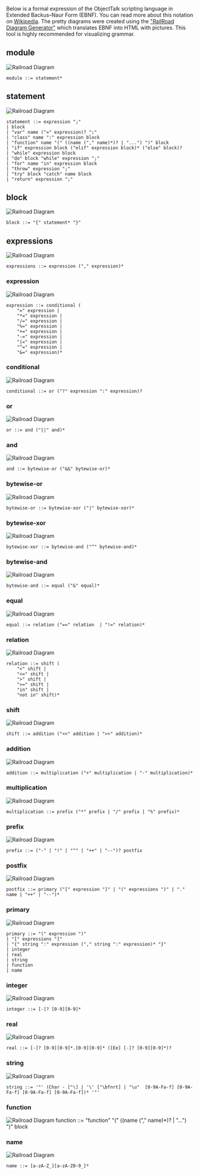 Below is a formal expression of the ObjectTalk scripting language in
Extended Backus–Naur Form (EBNF). You can read more about this notation
on [Wikipedia](https://en.wikipedia.org/wiki/Extended_Backus–Naur_form). The pretty diagrams were created using the
["RailRoad Diagram Generator"](https://www.bottlecaps.de/rr/ui) which
translates EBNF into HTML with pictures. This tool is highly recommended
for visualizing grammar.

## module
![Railroad Diagram](img/module.png)

    module ::= statement*

## statement
![Railroad Diagram](img/statement.png)

	statement ::= expression ";"
	| block
	| "var" name ("=" expression)? ";"
	| "class" name ":" expression block
	| "function" name "(" ((name ("," name)*)? | "...") ")" block
	| "if" expression block ("elif" expression block)* ("else" block)?
	| "while" expression block
	| "do" block "while" expression ";"
	| "for" name "in" expression block
	| "throw" expression ";"
	| "try" block "catch" name block
	| "return" expression ";"

## block
![Railroad Diagram](img/block.png)

    block ::= "{" statement* "}"

## expressions
![Railroad Diagram](img/expressions.png)

    expressions ::= expression ("," expression)*

### expression
![Railroad Diagram](img/expression.png)

    expression ::= conditional (
        "=" expression |
        "*=" expression |
        "/=" expression |
        "%=" expression |
        "+=" expression |
        "-=" expression |
        "|=" expression |
        "^=" expression |
        "&=" expression)*

### conditional
![Railroad Diagram](img/conditional.png)

    conditional ::= or ("?" expression ":" expression)?

### or
![Railroad Diagram](img/or.png)

    or ::= and ("||" and)*

### and
![Railroad Diagram](img/and.png)

    and ::= bytewise-or ("&&" bytewise-or)*

### bytewise-or
![Railroad Diagram](img/bytewise-or.png)

    bytewise-or ::= bytewise-xor ("|" bytewise-xor)*

### bytewise-xor
![Railroad Diagram](img/bytewise-xor.png)

    bytewise-xor ::= bytewise-and ("^" bytewise-and)*

### bytewise-and
![Railroad Diagram](img/bytewise-and.png)

    bytewise-and ::= equal ("&" equal)*

### equal
![Railroad Diagram](img/equal.png)

    equal ::= relation ("==" relation  | "!=" relation)*

### relation
![Railroad Diagram](img/relation.png)

    relation ::= shift (
        "<" shift |
        "<=" shift |
        ">" shift |
        ">=" shift |
        "in" shift |
        "not in" shift)*

### shift
![Railroad Diagram](img/shift.png)

    shift ::= addition ("<<" addition | ">>" addition)*

### addition
![Railroad Diagram](img/addition.png)

    addition ::= multiplication ("+" multiplication | "-" multiplication)*

### multiplication
![Railroad Diagram](img/multiplication.png)

    multiplication ::= prefix ("*" prefix | "/" prefix | "%" prefix)*

### prefix
![Railroad Diagram](img/prefix.png)

    prefix ::= ("-" | "!" | "^" | "++" | "--")? postfix

### postfix
![Railroad Diagram](img/postfix.png)

    postfix ::= primary ("[" expression "]" | "(" expressions ")" | "." name | "++" | "--")*

### primary
![Railroad Diagram](img/primary.png)

    primary ::= "(" expression ")"
    | "[" expressions "]"
    | "{" string ":" expression ("," string ":" expression)* "}"
    | integer
    | real
    | string
    | function
    | name

### integer
![Railroad Diagram](img/integer.png)

    integer ::= [-]? [0-9][0-9]*

### real
![Railroad Diagram](img/real.png)

    real ::= [-]? [0-9][0-9]*.[0-9][0-9]* ([Ee] [-]? [0-9][0-9]*)?

### string
![Railroad Diagram](img/string.png)

    string ::= '"' (Char - ["\] | '\' ["\bfnrt] | "\u"  [0-9A-Fa-f] [0-9A-Fa-f] [0-9A-Fa-f] [0-9A-Fa-f])* '"'

### function
![Railroad Diagram](img/function.png)
	function ::= "function" "(" ((name ("," name)*)? | "...") ")" block


### name
![Railroad Diagram](img/name.png)

    name ::= [a-zA-Z_][a-zA-Z0-9_]*
